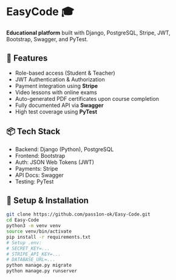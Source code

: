 # EasyCode 🎓

**Educational platform** built with Django, PostgreSQL, Stripe, JWT, Bootstrap, Swagger, and PyTest.

## 🚀 Features
- Role-based access (Student & Teacher)
- JWT Authentication & Authorization
- Payment integration using **Stripe**
- Video lessons with online exams
- Auto-generated PDF certificates upon course completion
- Fully documented API via **Swagger**
- High test coverage using **PyTest**

## 📦 Tech Stack
- Backend: Django (Python), PostgreSQL
- Frontend: Bootstrap
- Auth: JSON Web Tokens (JWT)
- Payments: Stripe
- API Docs: Swagger
- Testing: PyTest

## 🔧 Setup & Installation
```bash
git clone https://github.com/pass1on-ok/Easy-Code.git
cd Easy-Code
python3 -m venv venv
source venv/bin/activate
pip install -r requirements.txt
# Setup .env:
# SECRET_KEY=...
# STRIPE_API_KEY=...
# DATABASE_URL=...
python manage.py migrate
python manage.py runserver
